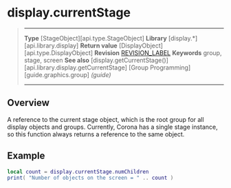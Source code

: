 
# display.currentStage

> --------------------- ------------------------------------------------------------------------------------------
> __Type__              [StageObject][api.type.StageObject]
> __Library__           [display.*][api.library.display]
> __Return value__		[DisplayObject][api.type.DisplayObject]
> __Revision__          [REVISION_LABEL](REVISION_URL)
> __Keywords__          group, stage, screen
> __See also__          [display.getCurrentStage()][api.library.display.getCurrentStage]
>						[Group Programming][guide.graphics.group] _(guide)_
> --------------------- ------------------------------------------------------------------------------------------

## Overview

A reference to the current stage object, which is the root group for all display objects and groups. Currently, Corona has a single stage instance, so this function always returns a reference to the same object.

## Example
 
``````lua
local count = display.currentStage.numChildren
print( "Number of objects on the screen = " .. count )
``````
